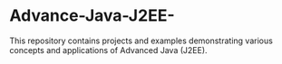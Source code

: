 # Advance-Java-J2EE-
This repository contains projects and examples demonstrating various concepts and applications of Advanced Java (J2EE).
